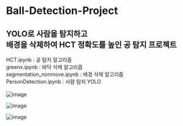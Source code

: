 # Ball-Detection-Project

## YOLO로 사람을 탐지하고<br/>배경을 삭제하여 HCT 정확도를 높인 공 탐지 프로젝트

HCT.ipynb : 공 탐지 알고리즘 <br/>
greenx.ipynb : 바닥 삭제 알고리즘 <br/>
segmentation_nonmove.ipynb : 배경 삭제 알고리즘 <br/>
PersonDetection.ipynb : 사람 탐지 YOLO <br/><br/>
![image](https://github.com/user-attachments/assets/c63b9dad-873b-4cc5-9652-09747fcdb47e)
<br/>

![image](https://github.com/user-attachments/assets/52436286-04d6-4771-8618-f01110d7b5be)
<br/>

![image](https://github.com/user-attachments/assets/fd033642-bf2a-4c2e-9501-27e1f113c6d5)
